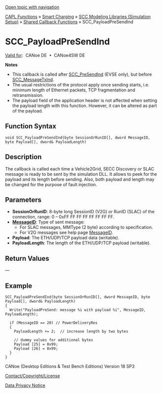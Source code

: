 [Open topic with navigation](../../../../../CANoeDEFamily.htm#Topics/CAPLFunctions/SmartCharging/Callbacks/CAPLfunctionSCCPayloadPreSendInd.md)

[CAPL Functions](../../CAPLfunctions.md) » [Smart Charging](../CAPLFunctionsSmartChargingOverview.md) » [SCC Modeling Libraries (Simulation Setup)](../CAPLFunctionsSmartChargingOverview.md#BMNodeayerDLL) » [Shared Callback Functions](../CAPLFunctionsSmartChargingOverview.md#Callback) » SCC_PayloadPreSendInd

# SCC_PayloadPreSendInd

[Valid for](../../../Shared/FeatureAvailability.md):  CANoe DE  •  CANoe4SW DE

**Notes**

- This callback is called after [SCC_PreSendInd](CAPLfunctionSCCSignaturePreSendInd.md) (EVSE only), but before [SCC_MessageTxInd](CAPLfunctionSCCMessageTxInd.md).
- The usual restrictions of the protocol apply once sending starts, i.e. minimum length of Ethernet packets, TCP fragmentation and retransmission.
- The payload field of the application header is not affected when setting the payload length with this function. However, it can be altered as part of the payload.

## Function Syntax

```plaintext
void SCC_PayloadPreSendInd(byte SessionOrRunID[], dword MessageID, byte Payload[], dword& PayloadLength)
```

## Description

The callback is called each time a Vehicle2Grid, SECC Discovery or SLAC message is ready to be sent by the simulation DLL. It allows to peek for the payload and its length before sending. Also, both payload and length may be changed for the purpose of fault injection.

## Parameters

- **SessionOrRunID**: 8-byte long SessionID (V2G) or RunID (SLAC) of the connection, range: 0 – 0xFF FF FF FF FF FF FF FF.
- **[MessageID](SCC_MessageID.md)**: Type of sent message:
  - For SLAC messages, MMType (2 byte) according to specification.
  - For V2G messages see help page [MessageID](SCC_MessageID.md).
- **Payload**: The ETH/UDP/TCP payload data (writable).
- **PayloadLength**: The length of the ETH/UDP/TCP payload (writable).

## Return Values

—

## Example

```plaintext
SCC_PayloadPreSendInd(byte SessionOrRunID[], dword MessageID, byte Payload[], dword& PayloadLength)
{
  Write("PayloadPreSend: message %i with payload %i", MessageID, PayloadLength);

  if (MessageID == 20) // PowerDeliveryRes
  {
    PayloadLength += 2;  // increase length by two bytes
    
    // dummy values for additional bytes
    Payload [25] = 0x99;
    Payload [26] = 0x99;
  }
}
```

CANoe (Desktop Editions & Test Bench Editions) Version 18 SP3

[Contact/Copyright/License](../../../Shared/ContactCopyrightLicense.md)

[Data Privacy Notice](https://www.vector.com/int/en/company/get-info/privacy-policy/)
